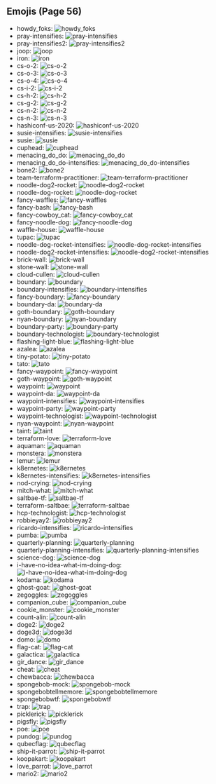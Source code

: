 
## Emojis (Page 56)

* howdy_foks: ![howdy_foks](/output/howdy_foks.jpg)
* pray-intensifies: ![pray-intensifies](/output/pray-intensifies.gif)
* pray-intensifies2: ![pray-intensifies2](/output/pray-intensifies2.gif)
* joop: ![joop](/output/joop.jpg)
* iron: ![iron](/output/iron.png)
* cs-o-2: ![cs-o-2](/output/cs-o-2.png)
* cs-o-3: ![cs-o-3](/output/cs-o-3.png)
* cs-o-4: ![cs-o-4](/output/cs-o-4.png)
* cs-i-2: ![cs-i-2](/output/cs-i-2.png)
* cs-h-2: ![cs-h-2](/output/cs-h-2.png)
* cs-g-2: ![cs-g-2](/output/cs-g-2.png)
* cs-n-2: ![cs-n-2](/output/cs-n-2.png)
* cs-n-3: ![cs-n-3](/output/cs-n-3.png)
* hashiconf-us-2020: ![hashiconf-us-2020](/output/hashiconf-us-2020.jpg)
* susie-intensifies: ![susie-intensifies](/output/susie-intensifies.gif)
* susie: ![susie](/output/susie.png)
* cuphead: ![cuphead](/output/cuphead.gif)
* menacing_do_do: ![menacing_do_do](/output/menacing_do_do.png)
* menacing_do_do-intensifies: ![menacing_do_do-intensifies](/output/menacing_do_do-intensifies.gif)
* bone2: ![bone2](/output/bone2.png)
* team-terraform-practitioner: ![team-terraform-practitioner](/output/team-terraform-practitioner.gif)
* noodle-dog2-rocket: ![noodle-dog2-rocket](/output/noodle-dog2-rocket.png)
* noodle-dog-rocket: ![noodle-dog-rocket](/output/noodle-dog-rocket.png)
* fancy-waffles: ![fancy-waffles](/output/fancy-waffles.png)
* fancy-bash: ![fancy-bash](/output/fancy-bash.png)
* fancy-cowboy_cat: ![fancy-cowboy_cat](/output/fancy-cowboy_cat.png)
* fancy-noodle-dog: ![fancy-noodle-dog](/output/fancy-noodle-dog.png)
* waffle-house: ![waffle-house](/output/waffle-house.gif)
* tupac: ![tupac](/output/tupac.jpg)
* noodle-dog-rocket-intensifies: ![noodle-dog-rocket-intensifies](/output/noodle-dog-rocket-intensifies.gif)
* noodle-dog2-rocket-intensifies: ![noodle-dog2-rocket-intensifies](/output/noodle-dog2-rocket-intensifies.gif)
* brick-wall: ![brick-wall](/output/brick-wall.png)
* stone-wall: ![stone-wall](/output/stone-wall.png)
* cloud-cullen: ![cloud-cullen](/output/cloud-cullen.png)
* boundary: ![boundary](/output/boundary.png)
* boundary-intensifies: ![boundary-intensifies](/output/boundary-intensifies.gif)
* fancy-boundary: ![fancy-boundary](/output/fancy-boundary.png)
* boundary-da: ![boundary-da](/output/boundary-da.png)
* goth-boundary: ![goth-boundary](/output/goth-boundary.png)
* nyan-boundary: ![nyan-boundary](/output/nyan-boundary.gif)
* boundary-party: ![boundary-party](/output/boundary-party.gif)
* boundary-technologist: ![boundary-technologist](/output/boundary-technologist.png)
* flashing-light-blue: ![flashing-light-blue](/output/flashing-light-blue.gif)
* azalea: ![azalea](/output/azalea.png)
* tiny-potato: ![tiny-potato](/output/tiny-potato.jpg)
* tato: ![tato](/output/tato)
* fancy-waypoint: ![fancy-waypoint](/output/fancy-waypoint.png)
* goth-waypoint: ![goth-waypoint](/output/goth-waypoint.png)
* waypoint: ![waypoint](/output/waypoint.png)
* waypoint-da: ![waypoint-da](/output/waypoint-da.png)
* waypoint-intensifies: ![waypoint-intensifies](/output/waypoint-intensifies.gif)
* waypoint-party: ![waypoint-party](/output/waypoint-party.gif)
* waypoint-technologist: ![waypoint-technologist](/output/waypoint-technologist.png)
* nyan-waypoint: ![nyan-waypoint](/output/nyan-waypoint.gif)
* taint: ![taint](/output/taint.png)
* terraform-love: ![terraform-love](/output/terraform-love.png)
* aquaman: ![aquaman](/output/aquaman.png)
* monstera: ![monstera](/output/monstera.png)
* lemur: ![lemur](/output/lemur.png)
* k8ernetes: ![k8ernetes](/output/k8ernetes.png)
* k8ernetes-intensifies: ![k8ernetes-intensifies](/output/k8ernetes-intensifies.gif)
* nod-crying: ![nod-crying](/output/nod-crying.gif)
* mitch-what: ![mitch-what](/output/mitch-what.png)
* saltbae-tf: ![saltbae-tf](/output/saltbae-tf.gif)
* terraform-saltbae: ![terraform-saltbae](/output/terraform-saltbae)
* hcp-technologist: ![hcp-technologist](/output/hcp-technologist.png)
* robbieyay2: ![robbieyay2](/output/robbieyay2.gif)
* ricardo-intensifies: ![ricardo-intensifies](/output/ricardo-intensifies.gif)
* pumba: ![pumba](/output/pumba.png)
* quarterly-planning: ![quarterly-planning](/output/quarterly-planning.jpg)
* quarterly-planning-intensifies: ![quarterly-planning-intensifies](/output/quarterly-planning-intensifies.gif)
* science-dog: ![science-dog](/output/science-dog)
* i-have-no-idea-what-im-doing-dog: ![i-have-no-idea-what-im-doing-dog](/output/i-have-no-idea-what-im-doing-dog)
* kodama: ![kodama](/output/kodama.gif)
* ghost-goat: ![ghost-goat](/output/ghost-goat.png)
* zegoggles: ![zegoggles](/output/zegoggles.png)
* companion_cube: ![companion_cube](/output/companion_cube.png)
* cookie_monster: ![cookie_monster](/output/cookie_monster.png)
* count-alin: ![count-alin](/output/count-alin.png)
* doge2: ![doge2](/output/doge2.png)
* doge3d: ![doge3d](/output/doge3d.gif)
* domo: ![domo](/output/domo.png)
* flag-cat: ![flag-cat](/output/flag-cat.png)
* galactica: ![galactica](/output/galactica.png)
* gir_dance: ![gir_dance](/output/gir_dance.gif)
* cheat: ![cheat](/output/cheat.png)
* chewbacca: ![chewbacca](/output/chewbacca.png)
* spongebob-mock: ![spongebob-mock](/output/spongebob-mock.png)
* spongebobtellmemore: ![spongebobtellmemore](/output/spongebobtellmemore.jpg)
* spongebobwtf: ![spongebobwtf](/output/spongebobwtf.jpg)
* trap: ![trap](/output/trap.png)
* picklerick: ![picklerick](/output/picklerick.png)
* pigsfly: ![pigsfly](/output/pigsfly.jpg)
* poe: ![poe](/output/poe.png)
* pundog: ![pundog](/output/pundog.png)
* qubecflag: ![qubecflag](/output/qubecflag.png)
* ship-it-parrot: ![ship-it-parrot](/output/ship-it-parrot.gif)
* koopakart: ![koopakart](/output/koopakart.gif)
* love_parrot: ![love_parrot](/output/love_parrot.gif)
* mario2: ![mario2](/output/mario2.gif)
